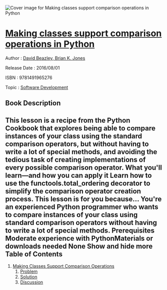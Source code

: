 ![Cover image for Making classes support comparison operations in Python](https://imgdetail.ebookreading.net/cover/cover/software_development/EB9781491965276.jpg)

[Making classes support comparison operations in Python](https://ebookreading.net/view/book/Making+classes+support+comparison+operations+in+Python-EB9781491965276_1.html "Making classes support comparison operations in Python")
====================================================================================================================

Author : [David Beazley](https://ebookreading.net/search/author/David+Beazley),[ Brian K. Jones](https://ebookreading.net/search/author/+Brian+K.+Jones)

Release Date : 2016/08/01

ISBN : 9781491965276

Topic : [Software Development](https://ebookreading.net/search/category/software-development)

Book Description
-----------------

 This lesson is a recipe from the Python Cookbook that explores being able to compare instances of your class using the standard comparison operators, but without having to write a lot of special methods, and avoiding the tedious task of creating implementations of every possible comparison operator.
What you'll learn—and how you can apply it
Learn how to use the functools.total_ordering decorator to simplify the comparison operator creation process.
This lesson is for you because…
You're an experienced Python programmer who wants to compare instances of your class using standard comparison operators without having to write a lot of special methods.
Prerequisites
Moderate experience with PythonMaterials or downloads needed
None        Show and hide more                
Table of Contents
-----------------

1. [Making Classes Support Comparison Operations](https://ebookreading.net/view/book/Making+classes+support+comparison+operations+in+Python-EB9781491965276_3.html#idm139880916842336)
    1. [Problem](https://ebookreading.net/view/book/Making+classes+support+comparison+operations+in+Python-EB9781491965276_3.html#idm139880916817584)
    1. [Solution](https://ebookreading.net/view/book/Making+classes+support+comparison+operations+in+Python-EB9781491965276_3.html#idm139880916822880)
    1. [Discussion](https://ebookreading.net/view/book/Making+classes+support+comparison+operations+in+Python-EB9781491965276_3.html#idm139880913760624)

